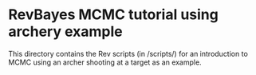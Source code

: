 # RevBayes MCMC tutorial using archery example

This directory contains the Rev scripts (in /scripts/) for an introduction to MCMC using an archer shooting at a target as an example. 
